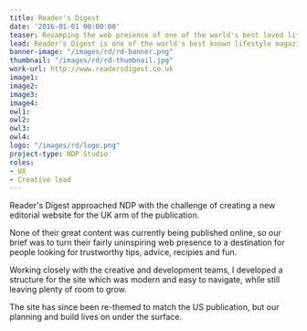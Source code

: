 ```yaml
---
title: Reader's Digest
date: '2016-01-01 00:00:00'
teaser: Revamping the web presence of one of the world's best loved lifestyle magazines
lead: Reader's Digest is one of the world's best known lifestyle magazines.
banner-image: "/images/rd/rd-banner.png"
thumbnail: "/images/rd/rd-thumbnail.jpg"
work-url: http://www.readersdigest.co.uk
image1: 
image2: 
image3: 
image4: 
owl1: 
owl2: 
owl3: 
owl4: 
logo: "/images/rd/logo.png"
project-type: NDP Studio
roles:
- UX
- Creative lead
---
```


Reader's Digest approached NDP with the challenge of creating a new editorial website for the UK arm of the publication.

None of their great content was currently being published online, so our brief was to turn their fairly uninspiring web presence to a destination for people looking for trustworthy tips, advice, recipies and fun.

Working closely with the creative and development teams, I developed a structure for the site which was modern and easy to navigate, while still leaving plenty of room to grow.

The site has since been re-themed to match the US publication, but our planning and build lives on under the surface.